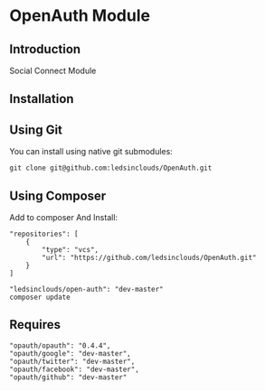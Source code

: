 OpenAuth Module
===============

Introduction
------------
Social Connect Module

Installation
------------

Using Git 
---------
You can install using native git submodules:

    git clone git@github.com:ledsinclouds/OpenAuth.git
    
Using Composer 
--------------

Add to composer And Install:

    "repositories": [
        {
            "type": "vcs",
            "url": "https://github.com/ledsinclouds/OpenAuth.git"
        }
    ]

	"ledsinclouds/open-auth": "dev-master"  
	composer update
   
Requires
--------

    "opauth/opauth": "0.4.4",
    "opauth/google": "dev-master",
    "opauth/twitter": "dev-master",
    "opauth/facebook": "dev-master",
    "opauth/github": "dev-master"
		
